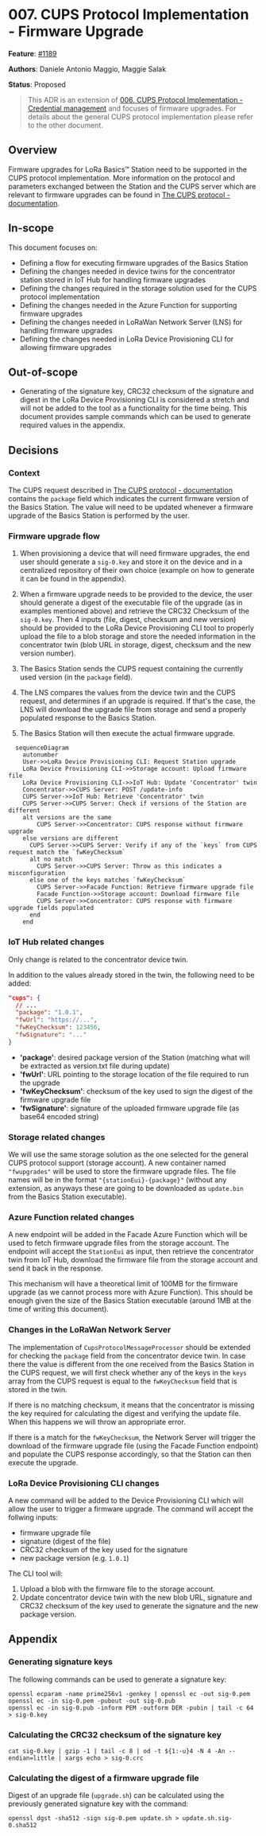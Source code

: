 # 007. CUPS Protocol Implementation - Firmware Upgrade

**Feature**:
[#1189](https://github.com/Azure/iotedge-lorawan-starterkit/issues/1189)  

**Authors**: Daniele Antonio Maggio, Maggie Salak

**Status**: Proposed

>This ADR is an extension of [006. CUPS Protocol Implementation - Credential
>management][cups-adr] and focuses of firmware upgrades. For details about the
>general CUPS protocol implementation please refer to the other document.

## Overview

Firmware upgrades for LoRa Basics™ Station need to be supported in the CUPS
protocol implementation. More information on the protocol and parameters
exchanged between the Station and the CUPS server which are relevant to firmware
upgrades can be found in [The CUPS protocol - documentation][cupsproto].

## In-scope

This document focuses on:

- Defining a flow for executing firmware upgrades of the Basics Station
- Defining the changes needed in device twins for the concentrator station
  stored in IoT Hub for handling firmware upgrades
- Defining the changes required in the storage solution used for the CUPS
  protocol implementation
- Defining the changes needed in the Azure Function for supporting firmware
  upgrades
- Defining the changes needed in LoRaWan Network Server (LNS) for handling
  firmware upgrades
- Defining the changes needed in LoRa Device Provisioning CLI for allowing
  firmware upgrades

## Out-of-scope

- Generating of the signature key, CRC32 checksum of the signature and digest in
  the LoRa Device Provisioning CLI is considered a stretch and will not be added
  to the tool as a functionality for the time being. This document provides
  sample commands which can be used to generate required values in the appendix.

## Decisions

### Context

The CUPS request described in [The CUPS protocol - documentation][cupsproto]
contains the `package` field which indicates the current firmware version of the
Basics Station. The value will need to be updated whenever a firmware upgrade of
the Basics Station is performed by the user.

### Firmware upgrade flow

1. When provisioning a device that will need firmware upgrades, the end user
   should generate a `sig-0.key` and store it on the device and in a centralized
   repository of their own choice (example on how to generate it can be found in
   the appendix).

1. When a firmware upgrade needs to be provided to the device, the user should
   generate a digest of the executable file of the upgrade (as in examples
   mentioned above) and retrieve the CRC32 Checksum of the `sig-0.key`. Then 4
   inputs (file, digest, checksum and new version) should be provided to the
   LoRa Device Provisioning CLI tool to properly upload the file to a blob
   storage and store the needed information in the concentrator twin (blob URL
   in storage, digest, checksum and the new version number).

1. The Basics Station sends the CUPS request containing the currently used
   version (in the `package` field).

1. The LNS compares the values from the device twin and the CUPS request, and
   determines if an upgrade is required. If that's the case, the LNS will
   download the upgrade file from storage and send a properly populated response
   to the Basics Station.

1. The Basics Station will then execute the actual firmware upgrade.

```mermaid
  sequenceDiagram
    autonumber
    User->>LoRa Device Provisioning CLI: Request Station upgrade
    LoRa Device Provisioning CLI->>Storage account: Upload firmware file
    LoRa Device Provisioning CLI->>IoT Hub: Update 'Concentrator' twin
    Concentrator->>CUPS Server: POST /update-info
    CUPS Server->>IoT Hub: Retrieve 'Concentrator' twin
    CUPS Server->>CUPS Server: Check if versions of the Station are different
    alt versions are the same
        CUPS Server->>Concentrator: CUPS response without firmware upgrade
    else versions are different
      CUPS Server->>CUPS Server: Verify if any of the `keys` from CUPS request match the `fwKeyChecksum`
      alt no match
        CUPS Server->>CUPS Server: Throw as this indicates a misconfiguration
      else one of the keys matches `fwKeyChecksum`
        CUPS Server->>Facade Function: Retrieve firmware upgrade file
        Facade Function->>Storage account: Download firmware file
        CUPS Server->>Concentrator: CUPS response with firmware upgrade fields populated
      end
    end
```

### IoT Hub related changes

Only change is related to the concentrator device twin.

In addition to the values already stored in the twin, the following need to be
added:

```json
"cups": {
  // ...
  "package": "1.0.1",
  "fwUrl": "https://...",
  "fwKeyChecksum": 123456,
  "fwSignature": "..."
}
```

- **'package'**: desired package version of the Station (matching what will be
  extracted as version.txt file during update)
- **'fwUrl'**: URL pointing to the storage location of the file required to run
  the upgrade
- **'fwKeyChecksum'**: checksum of the key used to sign the digest of the
  firmware upgrade file
- **'fwSignature'**: signature of the uploaded firmware upgrade file (as base64
  encoded string)

### Storage related changes

We will use the same storage solution as the one selected for the general CUPS
protocol support (storage account). A new container named `"fwupgrades"` will be
used to store the firmware upgrade files.  The file names will be in the format
`"{stationEui}-{package}"` (without any extension, as anyways these are going to
be downloaded as `update.bin` from the Basics Station executable).

### Azure Function related changes

A new endpoint will be added in the Facade Azure Function which will be used to
fetch firmware upgrade files from the storage account. The endpoint will accept
the `StationEui` as input, then retrieve the concentrator twin from IoT Hub,
download the firmware file from the storage account and send it back in the
response.

This mechanism will have a theoretical limit of 100MB for the firmware upgrade
(as we cannot process more with Azure Function). This should be enough given the
size of the Basics Station executable (around 1MB at the time of writing this
document).

### Changes in the LoRaWan Network Server

The implementation of `CupsProtocolMessageProcessor` should be extended for
checking the `package` field from the concentrator device twin. In case there
the value is different from the one received from the Basics Station in the CUPS
request, we will first check whether any of the keys in the `keys` array from
the CUPS request is equal to the `fwKeyChecksum` field that is stored in the
twin.

If there is no matching checksum, it means that the concentrator is missing the
key required for calculating the digest and verifying the update file. When this
happens we will throw an appropriate error.

If there is a match for the `fwKeyChecksum`, the Network Server will trigger the
download of the firmware upgrade file (using the Facade Function endpoint) and
populate the CUPS response accordingly, so that the Station can then execute the
upgrade.

### LoRa Device Provisioning CLI changes

A new command will be added to the Device Provisioning CLI which will allow the
user to trigger a firmware upgrade. The command will accept the follwing inputs:

- firmware upgrade file
- signature (digest of the file)
- CRC32 checksum of the key used for the signature
- new package version (e.g. `1.0.1`)

The CLI tool will:

1. Upload a blob with the firmware file to the storage account.
1. Update concentrator device twin with the new blob URL, signature and CRC32
   checksum of the key used to generate the signature and the new package
   version.

## Appendix

### Generating signature keys

The following commands can be used to generate a signature key:

```shell
openssl ecparam -name prime256v1 -genkey | openssl ec -out sig-0.pem
openssl ec -in sig-0.pem -pubout -out sig-0.pub
openssl ec -in sig-0.pub -inform PEM -outform DER -pubin | tail -c 64 > sig-0.key
```

### Calculating the CRC32 checksum of the signature key

```shell
cat sig-0.key | gzip -1 | tail -c 8 | od -t ${1:-u}4 -N 4 -An --endian=little | xargs echo > sig-0.crc
```

### Calculating the digest of a firmware upgrade file

Digest of an upgrade file (`upgrade.sh`) can be calculated using the previously
generated signature key with the command:

```shell
openssl dgst -sha512 -sign sig-0.pem update.sh > update.sh.sig-0.sha512
```

[cups-adr]: https://azure.github.io/iotedge-lorawan-starterkit/dev/adr/006_cups/
[cupsproto]: https://doc.sm.tc/station/cupsproto.html

